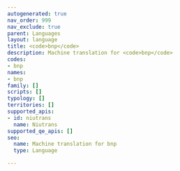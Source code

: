 ```yaml
---
autogenerated: true
nav_order: 999
nav_exclude: true
parent: Languages
layout: language
title: <code>bnp</code>
description: Machine translation for <code>bnp</code>
codes:
- bnp
names:
- bnp
family: []
scripts: []
typology: []
territories: []
supported_apis:
- id: niutrans
  name: Niutrans
supported_qe_apis: []
seo:
  name: Machine translation for bnp
  type: Language

---
```


